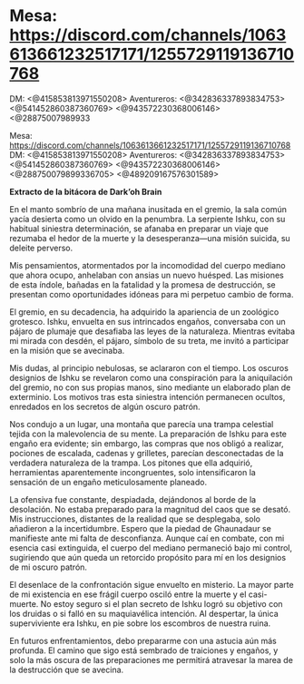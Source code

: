 # Mesa: https://discord.com/channels/1063613661232517171/1255729119136710768
DM: <@415853813971550208> 
Aventureros: <@342836337893834753> <@541452860387360769>  <@943572230368006146>   <@28875007989933

Mesa: https://discord.com/channels/1063613661232517171/1255729119136710768
DM: <@415853813971550208> 
Aventureros: <@342836337893834753> <@541452860387360769>  <@943572230368006146>   <@288750079899336705> <@489209167576301589> 

**Extracto de la bitácora de Dark’oh Brain**

En el manto sombrío de una mañana inusitada en el gremio, la sala común yacía desierta como un olvido en la penumbra. La serpiente Ishku, con su habitual siniestra determinación, se afanaba en preparar un viaje que rezumaba el hedor de la muerte y la desesperanza—una misión suicida, su deleite perverso.

Mis pensamientos, atormentados por la incomodidad del cuerpo mediano que ahora ocupo, anhelaban con ansias un nuevo huésped. Las misiones de esta índole, bañadas en la fatalidad y la promesa de destrucción, se presentan como oportunidades idóneas para mi perpetuo cambio de forma.

El gremio, en su decadencia, ha adquirido la apariencia de un zoológico grotesco. Ishku, envuelta en sus intrincados engaños, conversaba con un pájaro de plumaje que desafiaba las leyes de la naturaleza. Mientras evitaba mi mirada con desdén, el pájaro, símbolo de su treta, me invitó a participar en la misión que se avecinaba.

Mis dudas, al principio nebulosas, se aclararon con el tiempo. Los oscuros designios de Ishku se revelaron como una conspiración para la aniquilación del gremio, no con sus propias manos, sino mediante un elaborado plan de exterminio. Los motivos tras esta siniestra intención permanecen ocultos, enredados en los secretos de algún oscuro patrón.

Nos condujo a un lugar, una montaña que parecía una trampa celestial tejida con la malevolencia de su mente. La preparación de Ishku para este engaño era evidente; sin embargo, las compras que nos obligó a realizar, pociones de escalada, cadenas y grilletes, parecían desconectadas de la verdadera naturaleza de la trampa. Los pitones que ella adquirió, herramientas aparentemente incongruentes, solo intensificaron la sensación de un engaño meticulosamente planeado.

La ofensiva fue constante, despiadada, dejándonos al borde de la desolación. No estaba preparado para la magnitud del caos que se desató. Mis instrucciones, distantes de la realidad que se desplegaba, solo añadieron a la incertidumbre. Espero que la piedad de Ghaunadaur se manifieste ante mi falta de desconfianza. Aunque caí en combate, con mi esencia casi extinguida, el cuerpo del mediano permaneció bajo mi control, sugiriendo que aún queda un retorcido propósito para mí en los designios de mi oscuro patrón.

El desenlace de la confrontación sigue envuelto en misterio. La mayor parte de mi existencia en ese frágil cuerpo osciló entre la muerte y el casi-muerte. No estoy seguro si el plan secreto de Ishku logró su objetivo con los druidas o si falló en su maquiavélica intención. Al despertar, la única superviviente era Ishku, en pie sobre los escombros de nuestra ruina.

En futuros enfrentamientos, debo prepararme con una astucia aún más profunda. El camino que sigo está sembrado de traiciones y engaños, y solo la más oscura de las preparaciones me permitirá atravesar la marea de la destrucción que se avecina.

